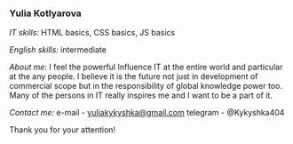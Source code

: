 ### Yulia Kotlyarova


*IT skills:* HTML basics, CSS basics, JS basics

*English skills:* intermediate

*About me:*  I feel the powerful Influence IT at the entire world and particular at the any people. 
I believe it is the future not just in development of commercial scope but in the responsibility of global knowledge power too.
Many of the persons in IT really inspires me and I want to be a part of it.

*Contact me:* e-mail -  <yuliakykyshka@gmail.com> 
              telegram -  @Kykyshka404

Thank you for your attention!




